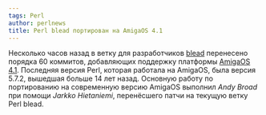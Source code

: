 ```yaml
---
tags: Perl
author: perlnews
title: Perl blead портирован на AmigaOS 4.1
---
```


Несколько часов назад в ветку для разработчиков
[blead](http://perl5.git.perl.org/perl.git/shortlog/refs/heads/blead)
перенесено порядка 60 коммитов, добавляющих поддержку платформы
[AmigaOS 4.1](https://ru.wikipedia.org/wiki/AmigaOS_4). Последняя версия Perl,
которая работала на AmigaOS, была версия 5.7.2, вышедшая больше 14 лет назад.
Основную работу по портированию на современную версию AmigaOS выполнил _Andy
Broad_ при помощи _Jarkko Hietaniemi_, перенёсшего патчи на текущую ветку Perl
blead.
